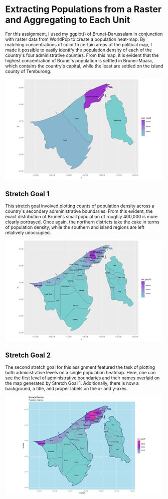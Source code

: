 # Extracting Populations from a Raster and Aggregating to Each Unit

For this assignment, I used my ggplot() of Brunei-Darussalam in conjunction with raster data from WorldPop to create a population heat-map. By matching concentrations of color to certain areas of the political map, I made it possible to easily identify the population density of each of the country's four administrative counties. From this map, it is evident that the highest concentration of Brunei's population is settled in Brunei-Muara, which contains the country's capital, while the least are settled on the island county of Temburong. 

![population map](assign2_plot.png) 

## Stretch Goal 1

This stretch goal involved plotting counts of population density across a country's secondary admninistrative boundaries. From this evident, the exact distribution of Brunei's small population of roughly 400,000 is more clearly portrayed. Once again, the northern districts take the cake in terms of population density, while the southern and island regions are left relatively unoccupied. 

![stretch 1](assign2_stretch1_plot.png)

## Stretch Goal 2

The second stretch goal for this assignment featured the task of plotting both administrative levels on a single population heatmap. Here, one can see the first level of administrative boundaries and their names overlaid on the map generated by Stretch Goal 1. Additionally, there is now a background, a title, and proper labels on the x- and y-axes. 

![stretch 2](assign2_stretch2_plot.png)
